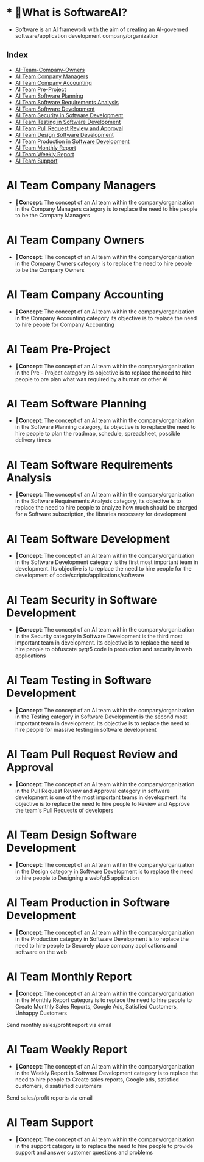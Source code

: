 # * **💭What is SoftwareAI?**
* Software is an AI framework with the aim of creating an AI-governed software/application development company/organization

## Index
- [AI-Team-Company-Owners](#AI-Team-Company-Owners)
- [AI Team Company Managers](#AI-Team-Company-Managers)
- [AI Team Company Accounting](#AI-Team-Company-Accounting)
- [AI Team Pre-Project](#AI-Team-Pre-Project)
- [AI Team Software Planning](#AI-Team-Software-Planning)
- [AI Team Software Requirements Analysis](#AI-Team-Software-Requirements-Analysis)
- [AI Team Software Development](#AI-Team-Software-Development)
- [AI Team Security in Software Development](#AI-Team-Security-in-Software-Development)
- [AI Team Testing in Software Development](#AI-Team-Testing-in-Software-Development)
- [AI Team Pull Request Review and Approval](#AI-Team-Pull-Request-Review-and-Approval)
- [AI Team Design Software Development](#AI-Team-Design-Software-Development)
- [AI Team Production in Software Development](#AI-Team-Production-in-Software-Development)
- [AI Team Monthly Report](#AI-Team-Monthly-Report)
- [AI Team Weekly Report](#AI-Team-Weekly-Report)
- [AI Team Support](#AI-Team-Weekly-Report)






# 
# 
# 
# 
# AI Team Company Managers
* **💭Concept**:
The concept of an AI team within the company/organization in the Company Managers category is to replace the need to hire people to be the Company Managers

#
#
#
# AI Team Company Owners
* **💭Concept**:
The concept of an AI team within the company/organization in the Company Owners category is to replace the need to hire people to be the Company Owners

#
#
#
# AI Team Company Accounting
* **💭Concept**:
The concept of an AI team within the company/organization in the Company Accounting category its objective is to replace the need to hire people for Company Accounting

#
#
#
# AI Team Pre-Project
* **💭Concept**:
The concept of an AI team within the company/organization in the Pre - Project category its objective is to replace the need to hire people to pre plan what was required by a human or other AI

#
#
#
# AI Team Software Planning
* **💭Concept**:
The concept of an AI team within the company/organization in the Software Planning category, its objective is to replace the need to hire people to plan the roadmap, schedule, spreadsheet, possible delivery times

#
#
#

# AI Team Software Requirements Analysis
* **💭Concept**:
The concept of an AI team within the company/organization in the Software Requirements Analysis category, its objective is to replace the need to hire people to analyze how much should be charged for a Software subscription, the libraries necessary for development

#
#
#

# AI Team Software Development
* **💭Concept**:
The concept of an AI team within the company/organization in the Software Development category is the first most important team in development. Its objective is to replace the need to hire people for the development of code/scripts/applications/software

#
#
#
# AI Team Security in Software Development
* **💭Concept**:
The concept of an AI team within the company/organization in the Security category in Software Development is the third most important team in development. Its objective is to replace the need to hire people to obfuscate pyqt5 code in production and security in web applications

#
#
#

# AI Team Testing in Software Development
* **💭Concept**:
The concept of an AI team within the company/organization in the Testing category in Software Development is the second most important team in development. Its objective is to replace the need to hire people for massive testing in software development

#
#
#


# AI Team Pull Request Review and Approval
* **💭Concept**:
The concept of an AI team within the company/organization in the Pull Request Review and Approval category in software development is one of the most important teams in development. Its objective is to replace the need to hire people to Review and Approve the team's Pull Requests of developers


#
#
#


# AI Team Design Software Development
* **💭Concept**:
The concept of an AI team within the company/organization in the Design category in Software Development is to replace the need to hire people to 
Designing a web/qt5 application


#
#
#



# AI Team Production in Software Development
* **💭Concept**:
The concept of an AI team within the company/organization in the Production category in Software Development is to replace the need to hire people to 
Securely place company applications and software on the web


#
#
#

# AI Team Monthly Report
* **💭Concept**:
The concept of an AI team within the company/organization in the Monthly Report category is to replace the need to hire people to 
Create Monthly Sales Reports, Google Ads, Satisfied Customers, Unhappy Customers

Send monthly sales/profit report via email

#
#
#

# AI Team Weekly Report
* **💭Concept**:
 The concept of an AI team within the company/organization in the Weekly Report in Software Development category is to replace the need to hire people to 
Create sales reports, Google ads, satisfied customers, dissatisfied customers

Send sales/profit reports via email

#
#
#








# AI Team Support
* **💭Concept**:
 The concept of an AI team within the company/organization in the support category is to replace the need to hire people to provide support and answer customer questions and problems


#
#
#





